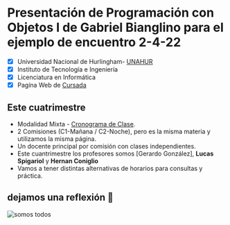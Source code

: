 # Presentación de Programación con Objetos I de Gabriel Bianglino para el ejemplo de encuentro 2-4-22
- [x] Universidad Nacional de Hurlingham- [UNAHUR](https://unahur.edu.ar)
- [x] Instituto de Tecnología e Ingeniería 
- [x] Licenciatura en Informática
- [x] Pagína Web de [Cursada](https://obj1-unahur.github.io/)

## Este cuatrimestre 
* Modalidad Mixta - [Cronograma de Clase](https://docs.google.com/spreadsheets/d/19FZB2t00NWQ7dwygWRktajAV2mjbeTOqePBJ9XRWacw/edit?usp=sharing). 
* 2 Comisiones (C1-Mañana / C2-Noche), pero es la misma materia y utilizamos la misma página.
* Un docente principal por comisión con clases independientes. 
* Este cuantrimestre los profesores somos [Gerardo González], **Lucas Spigariol** y **Hernan Coniglio**
* Vamos a tener distintas alternativas de horarios para consultas y práctica.

## dejamos una reflexión 🤪
![somos todos](https://github.com/obj1-unahur-2022s1/PresentacionPersonal/blob/main/meme.jpg)
